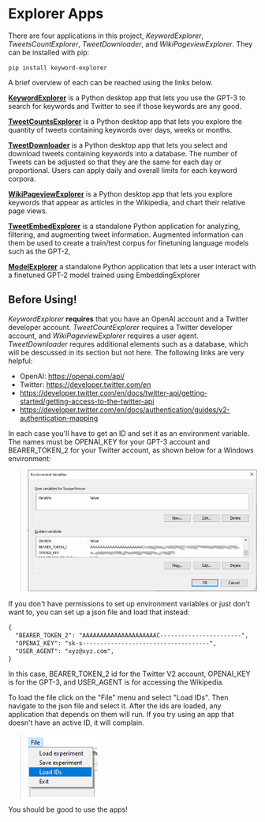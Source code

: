 Explorer Apps
====================================
There are four applications in this project, _KeywordExplorer_, _TweetsCountExplorer_, _TweetDownloader_, and _WikiPageviewExplorer_. They can be installed with pip:

    pip install keyword-explorer

A brief overview of each can be reached using the links below. 

[**KeywordExplorer**](./markup/KeywordExplorer.md) is a Python desktop app that lets you use the GPT-3 to search for keywords and Twitter to see if those keywords are any good.

[**TweetCountsExplorer**](./markup/TweetsCountExplorer.md) is a Python desktop app that lets you explore the quantity of tweets containing keywords over days, weeks or months.

[**TweetDownloader**](./markup/TweetDownloader.md) is a Python desktop app that lets you select and download tweets containing keywords into a database. The number of Tweets can be adjusted so that they are the same for each day or proportional. Users can apply daily and overall limits for each keyword corpora.

[**WikiPageviewExplorer**](./markup/WikiPageviewExplorer.md) is a Python desktop app that lets you explore keywords that appear as articles in the Wikipedia, and chart their relative page views.

[**TweetEmbedExplorer**](./markup/TweetEmbedExplorer.md) is a standalone Python application for analyzing, filtering, and augmenting tweet information. Augmented information can them be used to create a train/test corpus for finetuning language models such as the GPT-2,

[**ModelExplorer**](./markup/ModelExplorer.md) a standalone Python application that lets a user interact with a finetuned GPT-2 model trained using EmbeddingExplorer

## Before Using! <span id = "before-using"/>
_KeywordExplorer_ **requires** that you have an OpenAI account and a Twitter developer account. _TweetCountExplorer_ requires a Twitter developer account, and _WikiPageviewExplorer_ requires a user agent. _TweetDownloader_ requres additional elements such as a database, which will be descussed in its section but not here. The following links are very helpful:

- OpenAI: https://openai.com/api/
- Twitter: https://developer.twitter.com/en
- https://developer.twitter.com/en/docs/twitter-api/getting-started/getting-access-to-the-twitter-api
- https://developer.twitter.com/en/docs/authentication/guides/v2-authentication-mapping

In each case you'll have to get an ID and set it as an environment variable. The names must be OPENAI_KEY for your GPT-3 account and BEARER_TOKEN_2 for your Twitter account, as shown below for a Windows environment:

>![Environment variables](./images/environment_vars.png)

If you don't have permissions to set up environment variables or just don't want to, you can set up a json file and load that instead:

```
{
  "BEARER_TOKEN_2": "AAAAAAAAAAAAAAAAAAAAAC-----------------------",
  "OPENAI_KEY": "sk-s------------------------------------",
  "USER_AGENT": "xyz@xyz.com",
}
```

In this case, BEARER_TOKEN_2 id for the Twitter V2 account, OPENAI_KEY is for the GPT-3, and USER_AGENT is for accessing the Wikipedia. 

To load the file click on the "File" menu and select "Load IDs". Then navigate to the json file and select it. After the ids are loaded, any application that depends on them will run. If you try using an app that doesn't have an active ID, it will complain.

>![LoadID](./images/load_id.png)

You should be good to use the apps!
